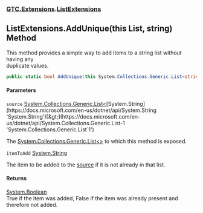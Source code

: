 ### [GTC.Extensions](GTC.Extensions.md 'GTC.Extensions').[ListExtensions](GTC.Extensions.ListExtensions.md 'GTC.Extensions.ListExtensions')

## ListExtensions.AddUnique(this List<string>, string) Method

This method provides a simple way to add items to a string list without having any  
duplicate values.

```csharp
public static bool AddUnique(this System.Collections.Generic.List<string> source, string itemToAdd);
```
#### Parameters

<a name='GTC.Extensions.ListExtensions.AddUnique(thisSystem.Collections.Generic.List_string_,string).source'></a>

`source` [System.Collections.Generic.List&lt;](https://docs.microsoft.com/en-us/dotnet/api/System.Collections.Generic.List-1 'System.Collections.Generic.List`1')[System.String](https://docs.microsoft.com/en-us/dotnet/api/System.String 'System.String')[&gt;](https://docs.microsoft.com/en-us/dotnet/api/System.Collections.Generic.List-1 'System.Collections.Generic.List`1')

The [System.Collections.Generic.List&lt;&gt;](https://docs.microsoft.com/en-us/dotnet/api/System.Collections.Generic.List-1 'System.Collections.Generic.List`1') to which this method is exposed.

<a name='GTC.Extensions.ListExtensions.AddUnique(thisSystem.Collections.Generic.List_string_,string).itemToAdd'></a>

`itemToAdd` [System.String](https://docs.microsoft.com/en-us/dotnet/api/System.String 'System.String')

The item to be added to the [source](GTC.Extensions.ListExtensions.AddUnique(thisSystem.Collections.Generic.List_string_,string).md#GTC.Extensions.ListExtensions.AddUnique(thisSystem.Collections.Generic.List_string_,string).source 'GTC.Extensions.ListExtensions.AddUnique(this System.Collections.Generic.List<string>, string).source') if it is not already in that list.

#### Returns
[System.Boolean](https://docs.microsoft.com/en-us/dotnet/api/System.Boolean 'System.Boolean')  
True if the item was added, False if the item was already present and therefore not added.
